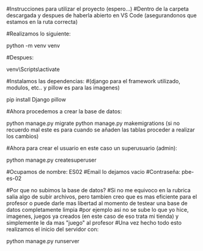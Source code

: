 #Instrucciones para utilizar el proyecto (espero...)
#Dentro de la carpeta descargada y despues de haberla abierto en VS Code (asegurandonos que estamos en la ruta correcta)

#Realizamos lo siguiente:

python -m venv venv

#Despues: 

venv\Scripts\activate

#Instalamos las dependencias:
#(django para el framework utilizado, modulos, etc.. y pillow es para las imagenes)

pip install Django pillow 

#Ahora procedemos a crear la base de datos:

python manage.py migrate 
python manage.py makemigrations (si no recuerdo mal este es para cuando se añaden las tablas proceder a realizar los cambios)

#Ahora para crear el usuario en este caso un superusuario (admin):

python manage.py createsuperuser

#Ocupamos de nombre: ES02
#Email lo dejamos vacio
#Contraseña: pbe-es-02 

#Por que no subimos la base de datos?
#Si no me equivoco en la rubrica salia algo de subir archivos, pero tambien creo que es mas eficiente para el profesor o puede darle mas libertad al momento de testear una base de datos completamente limpia
#por ejemplo asi no se sube lo que yo hice, imagenes, juegos ya creados (en este caso de eso trata mi tienda) y simplemente le da mas "juego" al profesor
#Una vez hecho todo esto realizamos el inicio del servidor con:

python manage.py runserver 
